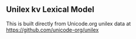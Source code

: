 Unilex kv Lexical Model
----------------------

This is built directly from Unicode.org unilex data at
https://github.com/unicode-org/unilex
